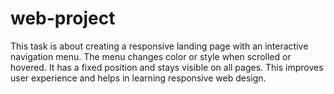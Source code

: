 # web-project
This task is about creating a responsive landing page with an interactive navigation menu. The menu changes color or style when scrolled or hovered. It has a fixed position and stays visible on all pages. This improves user experience and helps in learning responsive web design.
